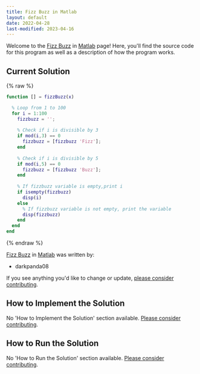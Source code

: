 ```yaml
---
title: Fizz Buzz in Matlab
layout: default
date: 2022-04-28
last-modified: 2023-04-16
---
```


Welcome to the [Fizz Buzz](https://sampleprograms.io/projects/fizz-buzz) in [Matlab](https://sampleprograms.io/languages/matlab) page! Here, you'll find the source code for this program as well as a description of how the program works.

## Current Solution

{% raw %}

```matlab
function [] = fizzBuzz(x)

  % Loop from 1 to 100
  for i = 1:100
    fizzbuzz = '';
    
    % Check if i is divisible by 3
    if mod(i,3) == 0
      fizzbuzz = [fizzbuzz 'Fizz'];
    end
    
    % Check if i is divisible by 5
    if mod(i,5) == 0
      fizzbuzz = [fizzbuzz 'Buzz'];
    end
    
    % If fizzbuzz variable is empty,print i
    if isempty(fizzbuzz)
      disp(i)
    else
      % If fizzbuzz variable is not empty, print the variable
      disp(fizzbuzz)
    end
  end
end
```

{% endraw %}

[Fizz Buzz](https://sampleprograms.io/projects/fizz-buzz) in [Matlab](https://sampleprograms.io/languages/matlab) was written by:

- darkpanda08

If you see anything you'd like to change or update, [please consider contributing](https://github.com/TheRenegadeCoder/sample-programs).

## How to Implement the Solution

No 'How to Implement the Solution' section available. [Please consider contributing](https://github.com/TheRenegadeCoder/sample-programs-website).

## How to Run the Solution

No 'How to Run the Solution' section available. [Please consider contributing](https://github.com/TheRenegadeCoder/sample-programs-website).